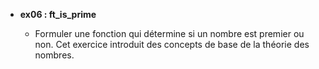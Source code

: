 - **ex06 : ft_is_prime**

  - Formuler une fonction qui détermine si un nombre est premier ou non. Cet exercice introduit des concepts de base de la théorie des nombres.
